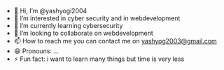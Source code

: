 - 👋 Hi, I’m @yashyogi2004
- 👀 I’m interested in cyber security and in webdevelopment
- 🌱 I’m currently learning cybersecurity
- 💞️ I’m looking to collaborate on webdevelopment
- 📫 How to reach me you can contact me on yashyog2003@gmail.com
- 😄 Pronouns: ...
- ⚡ Fun fact: i want to learn many things but time is very less

<!---
yashyogi2004/yashyogi2004 is a ✨ special ✨ repository because its `README.md` (this file) appears on your GitHub profile.
You can click the Preview link to take a look at your changes.
--->
